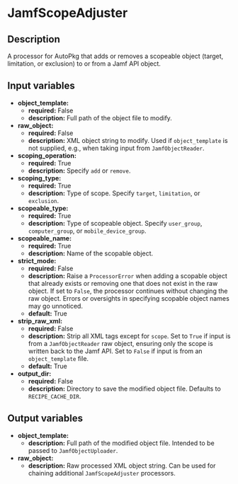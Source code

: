 # JamfScopeAdjuster

## Description

A processor for AutoPkg that adds or removes a scopeable object (target, limitation, or exclusion) to or from a Jamf API object.

## Input variables

- **object_template:**  
  - **required:** False  
  - **description:** Full path of the object file to modify.
- **raw_object:**  
  - **required:** False  
  - **description:** XML object string to modify. Used if `object_template` is not supplied, e.g., when taking input from `JamfObjectReader`.
- **scoping_operation:**  
  - **required:** True  
  - **description:** Specify `add` or `remove`.
- **scoping_type:**  
  - **required:** True  
  - **description:** Type of scope. Specify `target`, `limitation`, or `exclusion`.
- **scopeable_type:**  
  - **required:** True  
  - **description:** Type of scopeable object. Specify `user_group`, `computer_group`, or `mobile_device_group`.
- **scopeable_name:**  
  - **required:** True  
  - **description:** Name of the scopable object.
- **strict_mode:**  
  - **required:** False  
  - **description:** Raise a `ProcessorError` when adding a scopable object that already exists or removing one that does not exist in the raw object. If set to `False`, the processor continues without changing the raw object. Errors or oversights in specifying scopable object names may go unnoticed.  
  - **default:** True
- **strip_raw_xml:**  
  - **required:** False  
  - **description:** Strip all XML tags except for `scope`. Set to `True` if input is from a `JamfObjectReader` raw object, ensuring only the scope is written back to the Jamf API. Set to `False` if input is from an `object_template` file.  
  - **default:** True
- **output_dir:**  
  - **required:** False  
  - **description:** Directory to save the modified object file. Defaults to `RECIPE_CACHE_DIR`.

## Output variables

- **object_template:**  
  - **description:** Full path of the modified object file. Intended to be passed to `JamfObjectUploader`.
- **raw_object:**  
  - **description:** Raw processed XML object string. Can be used for chaining additional `JamfScopeAdjuster` processors.
